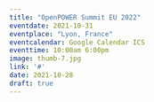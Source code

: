 ```yaml
---
title: "OpenPOWER Summit EU 2022"
eventdate: 2021-10-31
eventplace: "Lyon, France"
eventcalendar: Google Calendar ICS
eventtime: 10:00am 6:00pm
image: thumb-7.jpg
link: '#'
date: 2021-10-28
draft: true
---
```

